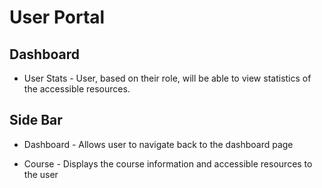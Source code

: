 # User Portal

## Dashboard

- User Stats - User, based on their role, will be able to view statistics of the accessible resources.

## Side Bar

- Dashboard - Allows user to navigate back to the dashboard page

- Course - Displays the course information and accessible resources to the user
